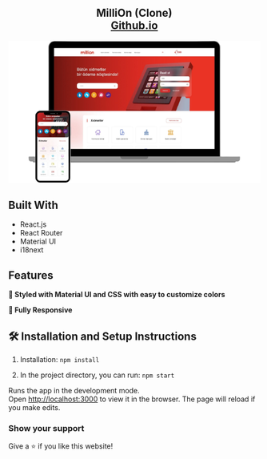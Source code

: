 <h2 align="center">
  MilliOn (Clone)<br/>
  <a href="https://imrashidov.github.io/Million.az-Website-Clone-Project/" target="_blank">Github.io</a>
</h2>
<div align="center">
  <img alt="Screenshot" src="./src/images/screenshot1.png" />
</div>

## Built With

- React.js
- React Router
- Material UI
- i18next

## Features

**🎨 Styled with Material UI and CSS with easy to customize colors**

**📱 Fully Responsive**

## 🛠 Installation and Setup Instructions

1. Installation: `npm install`

2. In the project directory, you can run: `npm start`

Runs the app in the development mode.\
Open [http://localhost:3000](http://localhost:3000) to view it in the browser.
The page will reload if you make edits.

### Show your support

Give a ⭐ if you like this website!






